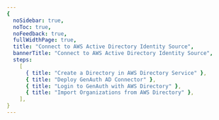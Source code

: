 ```yaml
---
{
  noSidebar: true,
  noToc: true,
  noFeedback: true,
  fullWidthPage: true,
  title: "Connect to AWS Active Directory Identity Source",
  bannerTitle: "Connect to AWS Active Directory Identity Source",
  steps:
    [
      { title: "Create a Directory in AWS Directory Service" },
      { title: "Deploy GenAuth AD Connector" },
      { title: "Login to GenAuth with AWS Directory" },
      { title: "Import Organizations from AWS Directory" },
    ],
}
---
```


<IntegrationDetail backLink="/guides/connections/enterprise"/>

